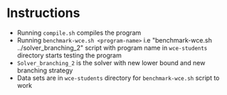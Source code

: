 # Instructions
- Running `compile.sh` compiles the program
- Running `benchmark-wce.sh <program-name>` i.e "benchmark-wce.sh ../solver_branching_2" script with program name in `wce-students` directory starts testing the program
- `Solver_branching_2` is the solver with new lower bound and new branching strategy
- Data sets are in `wce-students` directory for `benchmark-wce.sh` script to work
